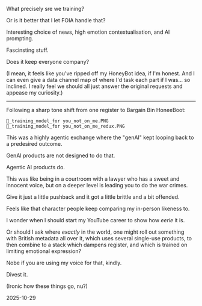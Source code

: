 What precisely sre we training?  

Or is it better that I let FOIA handle that?  

Interesting choice of news, high emotion contextualisation, and AI prompting.  

Fascinsting stuff.  

Does it keep everyone company?  

(I mean, it feels like you've ripped off my HoneyBot idea, if I'm honest. And I can even give a data channel map of where I'd task each part if I was... so inclined. I really feel we should all just answer the original requests and appease my curiosity.)  

---

Following a sharp tone shift from one register to Bargain Bin HoneeBoot:  

`🦇_training_model_for you_not_on_me.PNG`  
`🦇_training_model_for you_not_on_me_redux.PNG`  

This was a highly agentic exchange where the "genAI" kept looping back to a predesired outcome.  

GenAI products are not designed to do that.  

Agentic AI products do.  

This was like being in a courtroom with a lawyer who has a sweet and innocent voice, but on a deeper level is leading you to do the war crimes.  

Give it just a little pushback and it got a little brittle and a bit offended.  

Feels like that character people keep comparing my in-person likeness to.  

I wonder when I should start my YouTube career to show how *eerie* it is.  

Or should I ask where *exactly* in the world, one might roll out something with British metadata all over it, which uses several single-use products, to then combine to a stack which dampens register, and which is trained on limiting emotional expression?  

Nobe if you are using my voice for that, kindly.  

Divest it.  

(Ironic how these things go, nu?)  

2025-10-29
